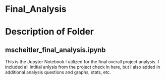 # **Final_Analysis**
# **Description of Folder**
## **mscheitler_final_analysis.ipynb**<br>
This is the Jupyter Notebook I utilized for the final overall project analysis. I included all intitial anlysis from the project check in here, but I also added in additional analysis questions and graphs, stats, etc. 
